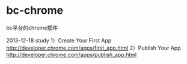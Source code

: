 bc-chrome
=========

bc平台的chrome插件


2013-12-18 study
1）Create Your First App
http://developer.chrome.com/apps/first_app.html
2）Publish Your App
http://developer.chrome.com/apps/publish_app.html
